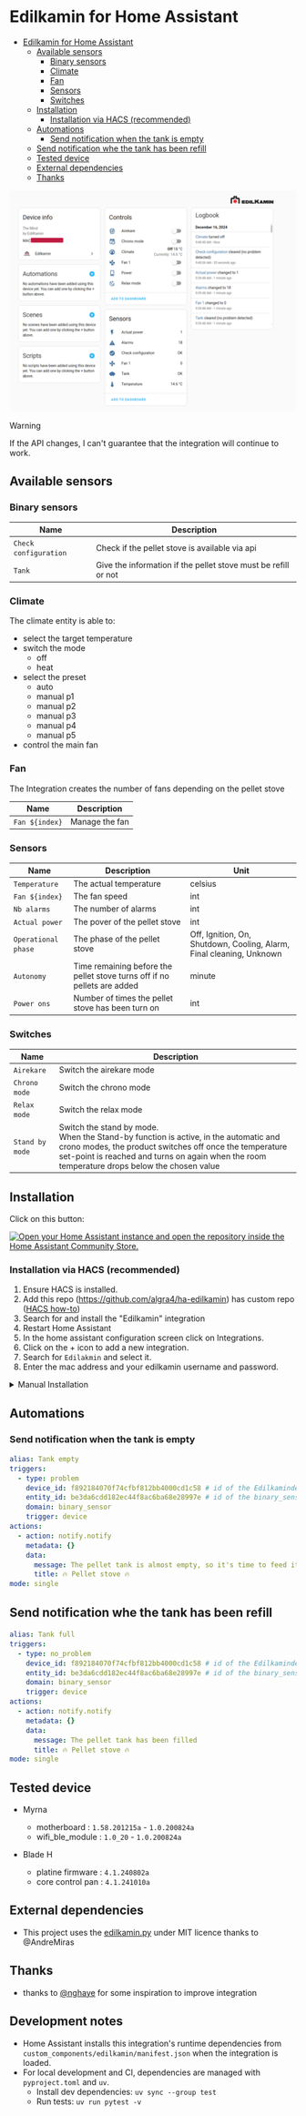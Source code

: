 # Edilkamin for Home Assistant

- [Edilkamin for Home Assistant](#edilkamin-for-home-assistant)
  - [Available sensors](#available-sensors)
    - [Binary sensors](#binary-sensors)
    - [Climate](#climate)
    - [Fan](#fan)
    - [Sensors](#sensors)
    - [Switches](#switches)
  - [Installation](#installation)
    - [Installation via HACS (recommended)](#installation-via-hacs-recommended)
  - [Automations](#automations)
    - [Send notification when the tank is empty](#send-notification-when-the-tank-is-empty)
  - [Send notification whe the tank has been refill](#send-notification-whe-the-tank-has-been-refill)
  - [Tested device](#tested-device)
  - [External dependencies](#external-dependencies)
  - [Thanks](#thanks)



![example_integration](doc/edilkamin.png)


> [!WARNING]  
> If the API changes, I can't guarantee that the integration will continue to work.

## Available sensors

### Binary sensors

| Name    | Description |
| -------- | ------- |
| `Check configuration`  | Check if the pellet stove is available via api   |
| `Tank`  | Give the information if the pellet stove must be refill or not   |

### Climate

The climate entity is able to:
- select the target temperature
- switch the mode
  - off
  - heat
- select the preset
  - auto
  - manual p1
  - manual p2
  - manual p3
  - manual p4
  - manual p5
- control the main fan

### Fan
The Integration creates the number of fans depending on the pellet stove

| Name    | Description |
| -------- | ------- |
| `Fan ${index}`  |  Manage the fan   |

### Sensors

| Name    | Description | Unit
| -------- | ------- | ------- |
| `Temperature`  |  The actual temperature   | celsius |
| `Fan ${index}`  |  The fan speed  | int |
| `Nb alarms`  |  The number of alarms | int |
| `Actual power`  |  The pover of the pellet stove | int |
| `Operational phase`  |  The phase of the pellet stove | Off, Ignition, On, Shutdown, Cooling, Alarm, Final cleaning, Unknown |
| `Autonomy`  |  Time remaining before the pellet stove turns off if no pellets are added | minute |
| `Power ons`  |  Number of times the pellet stove has been turn on | int |

### Switches

| Name    | Description |
| -------- | ------- |
| `Airekare`  |  Switch the airekare mode   |
| `Chrono mode` | Switch the chrono mode     |
| `Relax mode`    | Switch the relax mode    |
| `Stand by mode`    | Switch the stand by mode. <br> When the Stand-by function is active, in the automatic and crono modes, the product switches off once the temperature set-point is reached and turns on again when the room temperature drops below the chosen value    |


## Installation

Click on this button:

[![Open your Home Assistant instance and open the repository inside the Home Assistant Community Store.](https://my.home-assistant.io/badges/hacs_repository.svg?style=flat-square)](https://my.home-assistant.io/redirect/hacs_repository/?owner=algra4&repository=ha-edilkamin&category=integration)


### Installation via HACS (recommended)
1. Ensure HACS is installed.
1. Add this repo (https://github.com/algra4/ha-edilkamin) has custom repo ([HACS how-to](https://hacs.xyz/docs/faq/custom_repositories))
1. Search for and install the "Edilkamin" integration
2. Restart Home Assistant
3. In the home assistant configuration screen click on Integrations.
4. Click on the + icon to add a new integration.
5. Search for `Edilakmin` and select it.
6. Enter the mac address and your edilkamin username and password.

<details>
  <summary>Manual Installation</summary>
  
  1. Download the latest release.
  2. Extract the files and move the `edilakmin` folder into the path to your custom_components. e.g. /config/custom_components.
  3. Restart Home Assistant
  4. In the home assistant configuration screen click on Integrations.
  5. Click on the + icon to add a new integration.
  6. Search for `Edilakmin` and select it.
  7. Enter the mac address of the pellet stove name and click Submit.
</details>


## Automations

### Send notification when the tank is empty

```yaml
alias: Tank empty
triggers:
  - type: problem
    device_id: f892184070f74cfbf812bb4000cd1c58 # id of the Edilkamindevice
    entity_id: be3da6cdd182ec44f8ac6ba68e28997e # id of the binary_sensor tank 
    domain: binary_sensor
    trigger: device
actions:
  - action: notify.notify
    metadata: {}
    data:
      message: The pellet tank is almost empty, so it's time to feed it.
      title: 🔥 Pellet stove 🔥
mode: single

```

## Send notification whe the tank has been refill

```yaml
alias: Tank full
triggers:
  - type: no_problem
    device_id: f892184070f74cfbf812bb4000cd1c58 # id of the Edilkamindevice
    entity_id: be3da6cdd182ec44f8ac6ba68e28997e # id of the binary_sensor tank 
    domain: binary_sensor
    trigger: device
actions:
  - action: notify.notify
    metadata: {}
    data:
      message: The pellet tank has been filled
      title: 🔥 Pellet stove 🔥
mode: single
```

## Tested device

- Myrna 
  - motherboard : `1.58.201215a` - `1.0.200824a`
  - wifi_ble_module : `1.0_20` - `1.0.200824a`
 
- Blade H
  - platine firmware : `4.1.240802a`
  - core control pan : `4.1.241010a`

## External dependencies

- This project uses the  [edilkamin.py](https://github.com/AndreMiras/edilkamin.py) under MIT licence thanks to @AndreMiras

## Thanks
- thanks to [@nghaye](https://github.com/nghaye/ha-edilkamin) for some inspiration to improve integration

## Development notes

- Home Assistant installs this integration's runtime dependencies from `custom_components/edilkamin/manifest.json` when the integration is loaded.
- For local development and CI, dependencies are managed with `pyproject.toml` and `uv`.
  - Install dev dependencies: `uv sync --group test`
  - Run tests: `uv run pytest -v`


